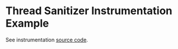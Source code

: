 # Thread Sanitizer Instrumentation Example

See instrumentation [source code](https://github.com/llvm/llvm-project/blob/1f65ab134fcb591ed7d39d960437a5cd19088d08/llvm/lib/Transforms/Instrumentation/ThreadSanitizer.cpp).


